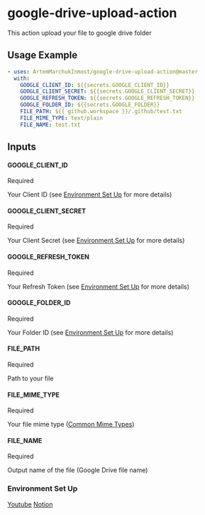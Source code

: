 # google-drive-upload-action

This action upload your file to google drive folder

## Usage Example

```yaml
- uses: ArtemMarchukInmost/google-drive-upload-action@master
  with:
    GOOGLE_CLIENT_ID: ${{secrets.GOOGLE_CLIENT_ID}}
    GOOGLE_CLIENT_SECRET: ${{secrets.GOOGLE_CLIENT_SECRET}}
    GOOGLE_REFRESH_TOKEN: ${{secrets.GOOGLE_REFRESH_TOKEN}}
    GOOGLE_FOLDER_ID: ${{secrets.GOOGLE_FOLDER}}
    FILE_PATH: ${{ github.workspace }}/.github/test.txt
    FILE_MIME_TYPE: text/plain
    FILE_NAME: test.txt
```

## Inputs

#### GOOGLE_CLIENT_ID

Required

Your Client ID (see [Environment Set Up](#Environment-Set-Up) for more details)

#### GOOGLE_CLIENT_SECRET

Required

Your Client Secret (see [Environment Set Up](#Environment-Set-Up) for more details)

#### GOOGLE_REFRESH_TOKEN

Required

Your Refresh Token (see [Environment Set Up](#Environment-Set-Up) for more details)

#### GOOGLE_FOLDER_ID

Required

Your Folder ID (see [Environment Set Up](#Environment-Set-Up) for more details)

#### FILE_PATH

Required

Path to your file

#### FILE_MIME_TYPE

Required

Your file mime type ([Common Mime Types](https://developer.mozilla.org/en-US/docs/Web/HTTP/Basics_of_HTTP/MIME_types/Common_types))

#### FILE_NAME

Required

Output name of the file (Google Drive file name)

### Environment Set Up

[Youtube](https://www.youtube.com/watch?v=1y0-IfRW114&t=1042s&ab_channel=yoursTRULY)
[Notion](https://oil-narcissus-b29.notion.site/Setup-Google-Client-Secret-Client-ID-Refresh-Token-57dc63fa52534acaa129c7ec9db41010)
